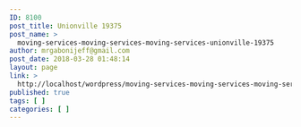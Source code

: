 ```yaml
---
ID: 8100
post_title: Unionville 19375
post_name: >
  moving-services-moving-services-moving-services-unionville-19375
author: mrgabonijeff@gmail.com
post_date: 2018-03-28 01:48:14
layout: page
link: >
  http://localhost/wordpress/moving-services-moving-services-moving-services-unionville-19375/
published: true
tags: [ ]
categories: [ ]
---
```

